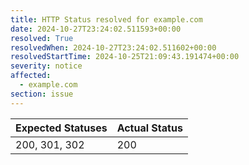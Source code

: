 ```yaml
---
title: HTTP Status resolved for example.com
date: 2024-10-27T23:24:02.511593+00:00
resolved: True
resolvedWhen: 2024-10-27T23:24:02.511602+00:00
resolvedStartTime: 2024-10-25T21:09:43.191474+00:00
severity: notice
affected:
  - example.com
section: issue
---
```


| Expected Statuses | Actual Status  |
|-------------------|----------------|
| 200, 301, 302 | 200 |
